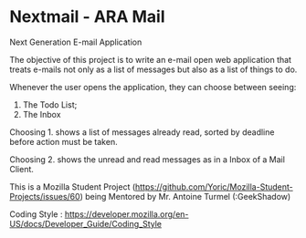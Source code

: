 Nextmail - ARA Mail
======

Next Generation E-mail Application

The objective of this project is to write an e-mail open web application that treats e-mails not only as a list of messages but also as a list of things to do.

Whenever the user opens the application, they can choose between seeing:
1. The Todo List;
2. The Inbox

Choosing 1. shows a list of messages already read, sorted by deadline before action must be taken.

Choosing 2. shows the unread and read messages as in a Inbox of a Mail Client.

This is a Mozilla Student Project (https://github.com/Yoric/Mozilla-Student-Projects/issues/60) being Mentored by Mr. Antoine Turmel (:GeekShadow)

Coding Style : https://developer.mozilla.org/en-US/docs/Developer_Guide/Coding_Style
